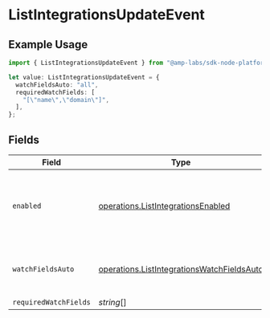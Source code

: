 # ListIntegrationsUpdateEvent

## Example Usage

```typescript
import { ListIntegrationsUpdateEvent } from "@amp-labs/sdk-node-platform/models/operations";

let value: ListIntegrationsUpdateEvent = {
  watchFieldsAuto: "all",
  requiredWatchFields: [
    "[\"name\",\"domain\"]",
  ],
};
```

## Fields

| Field                                                                                                    | Type                                                                                                     | Required                                                                                                 | Description                                                                                              | Example                                                                                                  |
| -------------------------------------------------------------------------------------------------------- | -------------------------------------------------------------------------------------------------------- | -------------------------------------------------------------------------------------------------------- | -------------------------------------------------------------------------------------------------------- | -------------------------------------------------------------------------------------------------------- |
| `enabled`                                                                                                | [operations.ListIntegrationsEnabled](../../models/operations/listintegrationsenabled.md)                 | :heavy_minus_sign:                                                                                       | If always, the integration will subscribe to update events.                                              |                                                                                                          |
| `watchFieldsAuto`                                                                                        | [operations.ListIntegrationsWatchFieldsAuto](../../models/operations/listintegrationswatchfieldsauto.md) | :heavy_minus_sign:                                                                                       | If all, the integration will watch all fields for updates.                                               | all                                                                                                      |
| `requiredWatchFields`                                                                                    | *string*[]                                                                                               | :heavy_minus_sign:                                                                                       | N/A                                                                                                      |                                                                                                          |